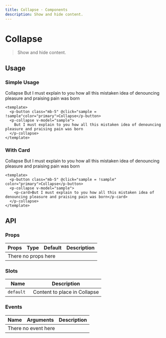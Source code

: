 ```yaml
---
title: Collapse · Components
description: Show and hide content.
---
```


<script setup>
  import { ref } from 'vue-demi'
  import pCollapse from './Collapse.vue'
  import pButton from './../button/Button.vue'
  import pCard from './../card/Card.vue'

  const sample = ref(false)
  const sample2 = ref(false)
</script>

# Collapse

> Show and hide content.

## Usage

### Simple Usage

<preview class="flex-col">
  <p-button class="mb-5" @click="sample = !sample" color="primary">Collapse</p-button>
  <p-collapse v-model="sample">
    But I must explain to you how all this mistaken idea of denouncing pleasure and praising pain was born
  </p-collapse>
</preview>

```vue
<template>
  <p-button class="mb-5" @click="sample = !sample"color="primary">Collapse</p-button>
  <p-collapse v-model="sample">
    But I must explain to you how all this mistaken idea of denouncing pleasure and praising pain was born
  </p-collapse>
</template>
```

### With Card

<preview class="flex-col">
  <p-button class="mb-5" @click="sample2 = !sample2" color="primary">Collapse</p-button>
  <p-collapse v-model="sample2">
    <p-card>But I must explain to you how all this mistaken idea of denouncing pleasure and praising pain was born</p-card>
  </p-collapse>
</preview>

```vue
<template>
  <p-button class="mb-5" @click="sample = !sample" color="primary">Collapse</p-button>
  <p-collapse v-model="sample">
    <p-card>But I must explain to you how all this mistaken idea of denouncing pleasure and praising pain was born</p-card>
  </p-collapse>
</template>
```

## API

### Props

<table>
  <thead>
    <tr>
      <th>Props</th>
      <th>Type</th>
      <th>Default</th>
      <th>Description</th>
    </tr>
  </thead>
  <tbody>
    <tr>
      <td colspan="4" class="text-center">There no props here</td>
    </tr>
  </tbody>
</table>

### Slots
| Name       | Description                                                  |
|------------|--------------------------------------------------------------|
| `default ` | Content to place in Collapse                           |

### Events

<table>
  <thead>
    <tr>
      <th>Name</th>
      <th>Arguments</th>
      <th>Description</th>
    </tr>
  </thead>
  <tbody>
    <tr>
      <td colspan="3" class="text-center">There no event here</td>
    </tr>
  </tbody>
</table>
